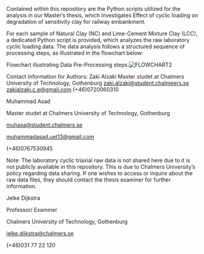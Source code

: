 

Contained within this repository are the Python scripts utilized for the analysis in our Master’s thesis, which investigates Effect of cyclic loading on degradation of sensitivity clay for railway embankment.

For each sample of Natural Clay (NC) and Lime-Cement Mixture Clay (LCC), a dedicated Python script is provided, which analyzes the raw laboratory cyclic loading data. The data analysis follows a structured sequence of processing steps, as illustrated in the flowchart below:

Flowchart illustrating Data Pre-Processing steps.![FLOWCHART2](https://github.com/ZakiAlzaki01/Thesis2024_cyclicloading/assets/96828893/34a1da42-2315-4f4f-9c01-dbefe57bfc12)


Contact Information for Authors: 
Zaki Alzaki
Master studet at Chalmers University of Technology, Gothenburg 
zaki.alzaki@student.chalmeers.se
zakialzaki.c.e@gmail.com
(+46)0720060310


Muhammad Asad

Master studet at Chalmers University of Technology, Gothenburg

muhasa@student.chalmers.se

muhammadasad.uet13@gmail.com

(+46)0767530945



Note:
The laboratory cyclic triaxial raw data is not shared here due to it is not publicly available in this repository. This is due to Chalmers University’s policy regarding data sharing. If one wishes to access or inquire about the raw data files, they should contact the thesis examiner for further information.

Jelke Dijkstra 

Professor/ Examiner 

Chalmers University of Technology, Gothenburg  

jelke.dijkstra@chalmers.se    

(+46)031 77 22 120
